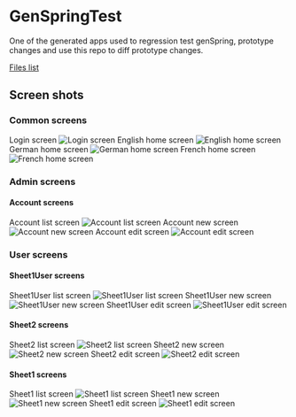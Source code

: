 # GenSpringTest
One of the generated apps used to regression test genSpring, prototype changes and use this repo to diff prototype changes. 

[Files list](files.md)


## Screen shots
### Common screens

Login screen
![Login screen](screenshots/login.png)
English home screen
![English home screen](screenshots/home.en.png)
German home screen
![German home screen](screenshots/home.de.png)
French home screen
![French home screen](screenshots/home.fr.png)

### Admin screens
#### Account screens
Account list screen
![Account list screen](screenshots/Account.list.png)
Account new screen
![Account new screen](screenshots/Account.new.png)
Account edit screen
![Account edit screen](screenshots/Account.edit.png)


### User screens
#### Sheet1User screens
Sheet1User list screen
![Sheet1User list screen](screenshots/Sheet1User.list.png)
Sheet1User new screen
![Sheet1User new screen](screenshots/Sheet1User.new.png)
Sheet1User edit screen
![Sheet1User edit screen](screenshots/Sheet1User.edit.png)

#### Sheet2 screens
Sheet2 list screen
![Sheet2 list screen](screenshots/Sheet2.list.png)
Sheet2 new screen
![Sheet2 new screen](screenshots/Sheet2.new.png)
Sheet2 edit screen
![Sheet2 edit screen](screenshots/Sheet2.edit.png)

#### Sheet1 screens
Sheet1 list screen
![Sheet1 list screen](screenshots/Sheet1.list.png)
Sheet1 new screen
![Sheet1 new screen](screenshots/Sheet1.new.png)
Sheet1 edit screen
![Sheet1 edit screen](screenshots/Sheet1.edit.png)


